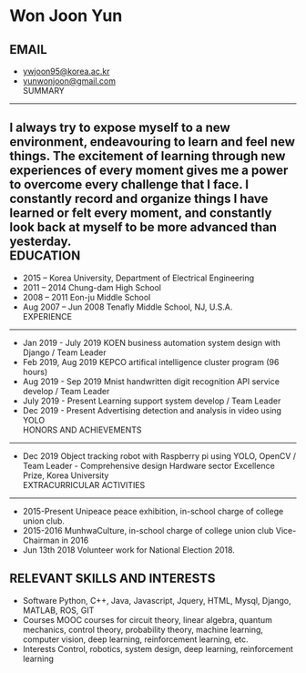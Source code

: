 Won Joon Yun
============
EMAIL
---------
   * ywjoon95@korea.ac.kr 
   * yunwonjoon@gmail.com   
SUMMARY
---------
   I always try to expose myself to a new environment, endeavouring to learn and feel new things. The excitement of learning through new experiences of every moment gives me a power to overcome every challenge that I face. I constantly record and organize things I have learned or felt every moment, and constantly look back at myself to be more advanced than yesterday.   
EDUCATION 
---------
   * 2015 –   Korea University, Department of Electrical Engineering
   * 2011 – 2014   Chung-dam High School 
   * 2008 – 2011   Eon-ju Middle School 
   * Aug 2007 – Jun 2008 Tenafly Middle School, NJ, U.S.A.   
EXPERIENCE
--------------------------------------
   * Jan 2019 - July 2019 KOEN business automation system design with Django / Team Leader 
   * Feb 2019, Aug 2019 KEPCO artifical intelligence cluster program (96 hours) 
   * Aug 2019 - Sep 2019 Mnist handwritten digit recognition API service develop / Team Leader 
   * July 2019 - Present  Learning support system develop / Team Leader  
   * Dec 2019 - Present  Advertising detection and analysis in video using YOLO      
HONORS AND ACHIEVEMENTS
-----------------------------
   * Dec 2019 Object tracking robot with Raspberry pi using YOLO, OpenCV / Team Leader     - Comprehensive design Hardware sector Excellence Prize, Korea University <br>
EXTRACURRICULAR ACTIVITIES 
-----------------------------
   * 2015-Present  Unipeace peace exhibition, in-school charge of college union club.
   * 2015-2016   MunhwaCulture, in-school charge of college union club    Vice-Chairman in 2016 
   * Jun 13th 2018 Volunteer work for National Election 2018.
   
RELEVANT SKILLS AND INTERESTS 
-----------------------------
   * Software  Python, C++, Java, Javascript, Jquery, HTML, Mysql, Django, MATLAB, ROS, GIT 
   * Courses MOOC courses for circuit theory, linear algebra, quantum mechanics, control theory, probability theory, machine learning, computer vision, deep learning, reinforcement learning, etc. 
   * Interests  Control, robotics, system design, deep learning, reinforcement learning 
   
